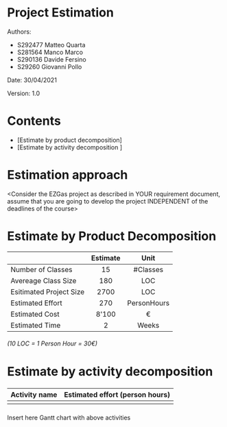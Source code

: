 # Project Estimation  
Authors: 
* S292477 Matteo Quarta
* S281564 Manco Marco
* S290136 Davide Fersino
* S29260 Giovanni Pollo
  
Date: 30/04/2021

Version: 1.0
# Contents
- [Estimate by product decomposition]
- [Estimate by activity decomposition ]
# Estimation approach
<Consider the EZGas  project as described in YOUR requirement document, assume that you are going to develop the project INDEPENDENT of the deadlines of the course>
# Estimate by Product Decomposition

|                         | Estimate |    Unit     |
| :---------------------- | :------: | :---------: |
| Number of Classes       |    15    |  #Classes   |
| Avereage Class Size     |   180    |     LOC     |
| Esitimated Project Size |   2700   |     LOC     |
| Estimated Effort        |   270    | PersonHours |
| Estimated Cost          |  8'100   |      €      |
| Estimated Time          |    2     |    Weeks    |

###### (10 LOC = 1 Person Hour = 30€)

# Estimate by activity decomposition
### 
| Activity name | Estimated effort (person hours) |
| ------------- | ------------------------------- |
|               |                                 |
###
Insert here Gantt chart with above activities
